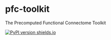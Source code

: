 # pfc-toolkit
The Precomputed Functional Connectome Toolkit

[![PyPI version shields.io](https://img.shields.io/pypi/v/pfc-toolkit.svg)](https://pypi.python.org/pypi/pfc-toolkit/)
